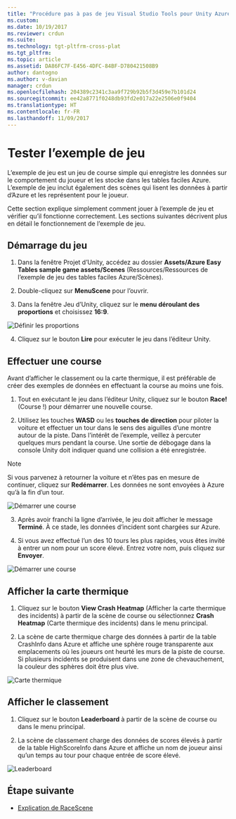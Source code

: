 ```yaml
---
title: "Procédure pas à pas de jeu Visual Studio Tools pour Unity Azure| Microsoft Docs"
ms.custom: 
ms.date: 10/19/2017
ms.reviewer: crdun
ms.suite: 
ms.technology: tgt-pltfrm-cross-plat
ms.tgt_pltfrm: 
ms.topic: article
ms.assetid: DA86FC7F-E456-4DFC-84BF-D780421508B9
author: dantogno
ms.author: v-davian
manager: crdun
ms.openlocfilehash: 204389c2341c3aa9f729b92b5f3d459e7b101d24
ms.sourcegitcommit: ee42a8771f0248db93fd2e017a22e2506e0f9404
ms.translationtype: HT
ms.contentlocale: fr-FR
ms.lasthandoff: 11/09/2017
---
```

# <a name="test-the-sample-game"></a>Tester l’exemple de jeu

L’exemple de jeu est un jeu de course simple qui enregistre les données sur le comportement du joueur et les stocke dans les tables faciles Azure. L’exemple de jeu inclut également des scènes qui lisent les données à partir d’Azure et les représentent pour le joueur.

Cette section explique simplement comment jouer à l’exemple de jeu et vérifier qu’il fonctionne correctement. Les sections suivantes décrivent plus en détail le fonctionnement de l’exemple de jeu.

## <a name="starting-the-game"></a>Démarrage du jeu

1. Dans la fenêtre Projet d’Unity, accédez au dossier **Assets/Azure Easy Tables sample game assets/Scenes** (Ressources/Ressources de l’exemple de jeu des tables faciles Azure/Scènes).

2. Double-cliquez sur **MenuScene** pour l’ouvrir.

3. Dans la fenêtre Jeu d’Unity, cliquez sur le **menu déroulant des proportions** et choisissez **16:9**.

  ![Définir les proportions](media/vstu_azure-test-sample-game-image1.png)

4. Cliquez sur le bouton **Lire** pour exécuter le jeu dans l’éditeur Unity.


## <a name="complete-a-race"></a>Effectuer une course

Avant d’afficher le classement ou la carte thermique, il est préférable de créer des exemples de données en effectuant la course au moins une fois.

1. Tout en exécutant le jeu dans l’éditeur Unity, cliquez sur le bouton **Race!** (Course !) pour démarrer une nouvelle course.

2. Utilisez les touches **WASD** ou les **touches de direction** pour piloter la voiture et effectuer un tour dans le sens des aiguilles d’une montre autour de la piste. Dans l’intérêt de l’exemple, veillez à percuter quelques murs pendant la course. Une sortie de débogage dans la console Unity doit indiquer quand une collision a été enregistrée.

  >[!NOTE]
  > Si vous parvenez à retourner la voiture et n’êtes pas en mesure de continuer, cliquez sur **Redémarrer**. Les données ne sont envoyées à Azure qu’à la fin d’un tour.

  ![Démarrer une course](media/vstu_azure-test-sample-game-image2.png)

3. Après avoir franchi la ligne d’arrivée, le jeu doit afficher le message **Terminé**. À ce stade, les données d’incident sont chargées sur Azure.

4. Si vous avez effectué l’un des 10 tours les plus rapides, vous êtes invité à entrer un nom pour un score élevé. Entrez votre nom, puis cliquez sur **Envoyer**.

  ![Démarrer une course](media/vstu_azure-test-sample-game-image3.png)

## <a name="view-the-heatmap"></a>Afficher la carte thermique

1. Cliquez sur le bouton **View Crash Heatmap** (Afficher la carte thermique des incidents) à partir de la scène de course ou sélectionnez **Crash Heatmap** (Carte thermique des incidents) dans le menu principal.

2. La scène de carte thermique charge des données à partir de la table CrashInfo dans Azure et affiche une sphère rouge transparente aux emplacements où les joueurs ont heurté les murs de la piste de course. Si plusieurs incidents se produisent dans une zone de chevauchement, la couleur des sphères doit être plus vive.

  ![Carte thermique](media/vstu_azure-test-sample-game-image4.png)

## <a name="view-the-leaderboard"></a>Afficher le classement

1. Cliquez sur le bouton **Leaderboard** à partir de la scène de course ou dans le menu principal.

2. La scène de classement charge des données de scores élevés à partir de la table HighScoreInfo dans Azure et affiche un nom de joueur ainsi qu’un temps au tour pour chaque entrée de score élevé.

  ![Leaderboard](media/vstu_azure-test-sample-game-image5.png)

## <a name="next-step"></a>Étape suivante

* [Explication de RaceScene](visual-studio-tools-for-unity-azure-racescene.md)

